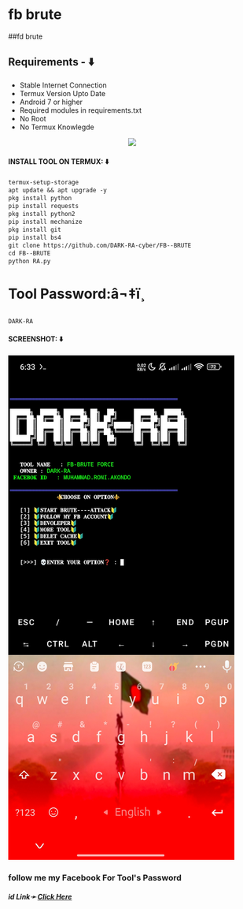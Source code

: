 # fb brute
##fd brute

## Requirements - ⬇️
- Stable Internet Connection
- Termux Version Upto Date
- Android 7 or higher
- Required modules in requirements.txt
- No Root
- No Termux Knowlegde

<p align="center"><img src="https://user-images.githubusercontent.com/88341460/189536974-e0965a1d-3cc8-4507-a4c8-77aaa778a5c1.gif"></p>

#### INSTALL TOOL ON TERMUX: ⬇️
```
termux-setup-storage
apt update && apt upgrade -y
pkg install python
pip install requests
pkg install python2
pip install mechanize
pkg install git 
pip install bs4
git clone https://github.com/DARK-RA-cyber/FB--BRUTE
cd FB--BRUTE
python RA.py
```
# Tool Password:â¬‡ï¸
```
DARK-RA
```


#### SCREENSHOT: ⬇️
![logo](https://github.com/DARK-RA-cyber/FB--BRUTE/blob/main/Screenshot_2024-09-24-18-33-25-223_com.termux.jpg)

<h3> follow me my Facebook  For Tool's Password</h3>
<h5>id  Link➛ <a href="https://www.facebook.com/MUHAMMAD.RONI.AKONDO.?mibextid=ZbWKwL">Click Here</a></h5>
